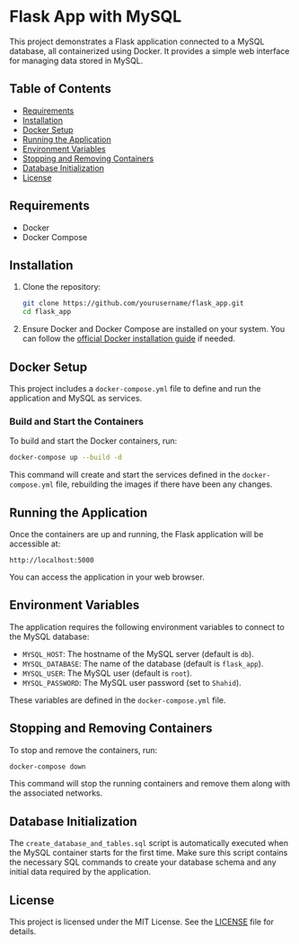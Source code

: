 # Flask App with MySQL

This project demonstrates a Flask application connected to a MySQL database, all containerized using Docker. It provides a simple web interface for managing data stored in MySQL.

## Table of Contents

- [Requirements](#requirements)
- [Installation](#installation)
- [Docker Setup](#docker-setup)
- [Running the Application](#running-the-application)
- [Environment Variables](#environment-variables)
- [Stopping and Removing Containers](#stopping-and-removing-containers)
- [Database Initialization](#database-initialization)
- [License](#license)

## Requirements

- Docker
- Docker Compose

## Installation

1. Clone the repository:
   ```bash
   git clone https://github.com/yourusername/flask_app.git
   cd flask_app
   ```

2. Ensure Docker and Docker Compose are installed on your system. You can follow the [official Docker installation guide](https://docs.docker.com/get-docker/) if needed.

## Docker Setup

This project includes a `docker-compose.yml` file to define and run the application and MySQL as services.

### Build and Start the Containers

To build and start the Docker containers, run:

```bash
docker-compose up --build -d
```

This command will create and start the services defined in the `docker-compose.yml` file, rebuilding the images if there have been any changes.

## Running the Application

Once the containers are up and running, the Flask application will be accessible at:

```
http://localhost:5000
```

You can access the application in your web browser.

## Environment Variables

The application requires the following environment variables to connect to the MySQL database:

- `MYSQL_HOST`: The hostname of the MySQL server (default is `db`).
- `MYSQL_DATABASE`: The name of the database (default is `flask_app`).
- `MYSQL_USER`: The MySQL user (default is `root`).
- `MYSQL_PASSWORD`: The MySQL user password (set to `Shahid`).

These variables are defined in the `docker-compose.yml` file.

## Stopping and Removing Containers

To stop and remove the containers, run:

```bash
docker-compose down
```

This command will stop the running containers and remove them along with the associated networks.

## Database Initialization

The `create_database_and_tables.sql` script is automatically executed when the MySQL container starts for the first time. Make sure this script contains the necessary SQL commands to create your database schema and any initial data required by the application.

## License

This project is licensed under the MIT License. See the [LICENSE](LICENSE) file for details.


